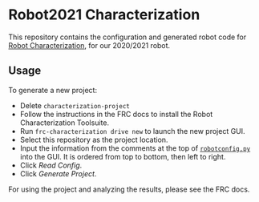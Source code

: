 # Robot2021 Characterization

This repository contains the configuration and generated robot code for [Robot Characterization](https://docs.wpilib.org/en/stable/docs/software/wpilib-tools/robot-characterization/index.html), for our 2020/2021 robot.

## Usage
To generate a new project:
- Delete `characterization-project`
- Follow the instructions in the FRC docs to install the Robot Characterization Toolsuite.
- Run `frc-characterization drive new` to launch the new project GUI.
- Select this repository as the project location.
- Input the information from the comments at the top of [`robotconfig.py`](robotconfig.py) into the GUI. It is ordered from top to bottom, then left to right.
- Click *Read Config*.
- Click *Generate Project*.

For using the project and analyzing the results, please see the FRC docs.
